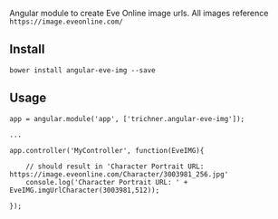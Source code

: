 Angular module to create Eve Online image urls.
All images reference `https://image.eveonline.com/`

## Install

```
bower install angular-eve-img --save
```

## Usage

```
app = angular.module('app', ['trichner.angular-eve-img']);

...

app.controller('MyController', function(EveIMG){

	// should result in 'Character Portrait URL: https://image.eveonline.com/Character/3003981_256.jpg'
    console.log('Character Portrait URL: ' + EveIMG.imgUrlCharacter(3003981,512));

});
```

